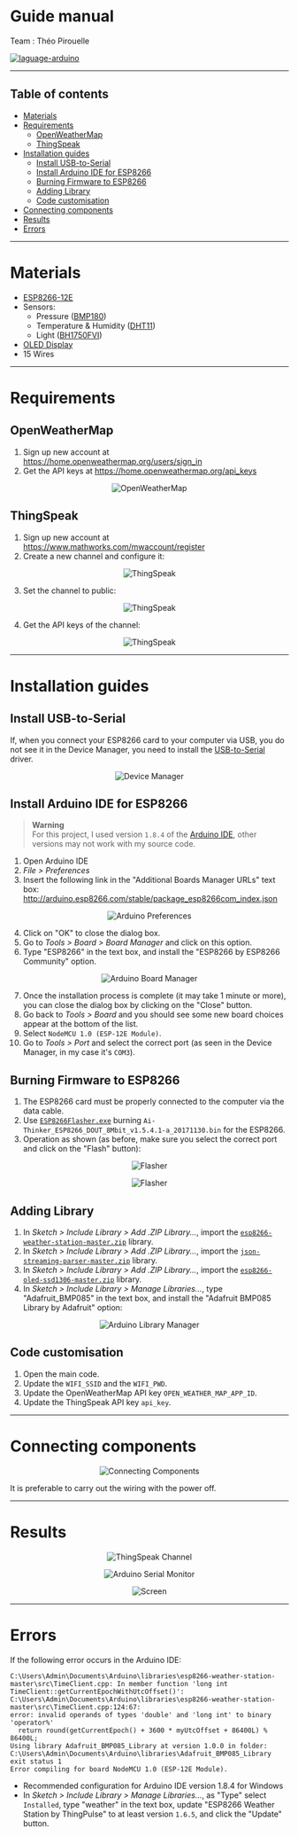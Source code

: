 # Guide manual

Team : Théo Pirouelle

<a href="https://www.arduino.cc/">
  <img src="https://img.shields.io/badge/language-Arduino-008184?style=flat-square" alt="laguage-arduino" />
</a>

---

## Table of contents
- [Materials](#materials)
- [Requirements](#requirements)
  * [OpenWeatherMap](#openweathermap)
  * [ThingSpeak](#thingspeak)
- [Installation guides](#installation-guides)
  * [Install USB-to-Serial](#install-usb-to-serial)
  * [Install Arduino IDE for ESP8266](#install-arduino-ide-for-esp8266)
  * [Burning Firmware to ESP8266](#burning-firmware-to-esp8266)
  * [Adding Library](#adding-library)
  * [Code customisation](#code-customisation)
- [Connecting components](#connecting-components)
- [Results](#results)
- [Errors](#errors)

---

# Materials

- [ESP8266-12E](https://fr.aliexpress.com/item/1005004513260449.html?spm=a2g0o.store_pc_home.0.0.66901f368eiCwl&pdp_npi=3%40dis%21EUR%21%E2%82%AC%202%2C13%21%E2%82%AC%202%2C13%21%21%21%21%21%40%2112000029439779507%21sh%21%21&gatewayAdapt=glo2fra)
- Sensors:
  - Pressure ([BMP180](https://www.az-delivery.de/fr/products/azdelivery-gy-68-bmp180-barometrischer-sensor-luftdruck-modul-fur-arduino-und-raspberry-pi))
  - Temperature & Humidity ([DHT11](https://www.az-delivery.de/fr/products/dht-11-temperatursensor-modul))
  - Light ([BH1750FVI](https://www.amazon.fr/Gy-30-Sourcingmap-Bh1750fvi-Digital-intensit%C3%A9-Arduino/dp/B076HL9QW7/ref=sr_1_12?keywords=bh1750fvi&qid=1694098999&sr=8-12))
- [OLED Display](https://www.az-delivery.de/fr/products/0-96zolldisplay)
- 15 Wires

---

# Requirements

## OpenWeatherMap

1. Sign up new account at https://home.openweathermap.org/users/sign_in
2. Get the API keys at https://home.openweathermap.org/api_keys

<p align="center">
  <img src="/doc/openweathermap.png" alt="OpenWeatherMap"/>
</p>

## ThingSpeak

1. Sign up new account at https://www.mathworks.com/mwaccount/register
2. Create a new channel and configure it:

<p align="center">
  <img src="/doc/thingspeak1.png" alt="ThingSpeak"/>
</p>

3. Set the channel to public:

<p align="center">
  <img src="/doc/thingspeak2.png" alt="ThingSpeak"/>
</p>

4. Get the API keys of the channel:

<p align="center">
  <img src="/doc/thingspeak3.png" alt="ThingSpeak"/>
</p>

---

# Installation guides

## Install USB-to-Serial

If, when you connect your ESP8266 card to your computer via USB, you do not see it in the Device Manager, you need to install the [USB-to-Serial](https://github.com/Dayonixe/WeatherStation/tree/main/tools) driver.

<p align="center">
  <img src="/doc/devicemanager.png" alt="Device Manager"/>
</p>

## Install Arduino IDE for ESP8266

> **Warning**<br>
> For this project, I used version `1.8.4` of the [Arduino IDE](https://www.arduino.cc/en/software/OldSoftwareReleases), other versions may not work with my source code.

1. Open Arduino IDE
2. *File > Preferences*
3. Insert the following link in the "Additional Boards Manager URLs" text box: http://arduino.esp8266.com/stable/package_esp8266com_index.json

<p align="center">
  <img src="/doc/arduinopreferences.png" alt="Arduino Preferences"/>
</p>

4. Click on "OK" to close the dialog box.
5. Go to *Tools > Board > Board Manager* and click on this option.
6. Type "ESP8266" in the text box, and install the "ESP8266 by ESP8266 Community" option.

<p align="center">
  <img src="/doc/arduinoboardmanager.png" alt="Arduino Board Manager"/>
</p>

7. Once the installation process is complete (it may take 1 minute or more), you can close the dialog box by clicking on the "Close" button.
8. Go back to *Tools > Board* and you should see some new board choices appear at the bottom of the list.
9. Select `NodeMCU 1.0 (ESP-12E Module)`.
10. Go to *Tools > Port* and select the correct port (as seen in the Device Manager, in my case it's `COM3`).


## Burning Firmware to ESP8266

1. The ESP8266 card must be properly connected to the computer via the data cable.
2. Use [`ESP8266Flasher.exe`](https://github.com/Dayonixe/WeatherStation/tree/main/tools/flasher) burning `Ai-Thinker_ESP8266_DOUT_8Mbit_v1.5.4.1-a_20171130.bin` for the ESP8266.
3. Operation as shown (as before, make sure you select the correct port and click on the "Flash" button):

<p align="center">
  <img src="/doc/flasher1.png" alt="Flasher"/>
</p>

<p align="center">
  <img src="/doc/flasher2.png" alt="Flasher"/>
</p>


## Adding Library

1. In *Sketch > Include Library > Add .ZIP Library...*, import the [`esp8266-weather-station-master.zip`](https://github.com/Dayonixe/WeatherStation/tree/main/tools/library) library.
2. In *Sketch > Include Library > Add .ZIP Library...*, import the [`json-streaming-parser-master.zip`](https://github.com/Dayonixe/WeatherStation/tree/main/tools/library) library.
3. In *Sketch > Include Library > Add .ZIP Library...*, import the [`esp8266-oled-ssd1306-master.zip`](https://github.com/Dayonixe/WeatherStation/tree/main/tools/library) library.
4. In *Sketch > Include Library > Manage Libraries...*, type "Adafruit_BMP085" in the text box, and install the "Adafruit BMP085 Library by Adafruit" option:

<p align="center">
  <img src="/doc/arduinolibrarymanager.png" alt="Arduino Library Manager"/>
</p>


## Code customisation

1. Open the main code.
2. Update the `WIFI_SSID` and the `WIFI_PWD`.
3. Update the OpenWeatherMap API key `OPEN_WEATHER_MAP_APP_ID`.
4. Update the ThingSpeak API key `api_key`.

---

# Connecting components

<p align="center">
  <img src="/doc/connectingcomponents.png" alt="Connecting Components"/>
</p>

It is preferable to carry out the wiring with the power off.

---

# Results

<p align="center">
  <img src="/doc/thingspeakchannel.png" alt="ThingSpeak Channel"/>
</p>

<p align="center">
  <img src="/doc/arduinoserialmonitor.png" alt="Arduino Serial Monitor"/>
</p>

<p align="center">
  <img src="/doc/screen.png" alt="Screen"/>
</p>

---

# Errors

If the following error occurs in the Arduino IDE:
```
C:\Users\Admin\Documents\Arduino\libraries\esp8266-weather-station-master\src\TimeClient.cpp: In member function 'long int TimeClient::getCurrentEpochWithUtcOffset()':
C:\Users\Admin\Documents\Arduino\libraries\esp8266-weather-station-master\src\TimeClient.cpp:124:67:
error: invalid operands of types 'double' and 'long int' to binary 'operator%'
  return round(getCurrentEpoch() + 3600 * myUtcOffset + 86400L) % 86400L;
Using library Adafruit_BMP085_Library at version 1.0.0 in folder:
C:\Users\Admin\Documents\Arduino\libraries\Adafruit_BMP085_Library
exit status 1
Error compiling for board NodeMCU 1.0 (ESP-12E Module).
```

- Recommended configuration for Arduino IDE version 1.8.4 for Windows
- In *Sketch > Include Library > Manage Libraries...*, as "Type" select `Installed`, type "weather" in the text box, update "ESP8266 Weather Station by ThingPulse" to at least version `1.6.5`, and click the "Update" button.
